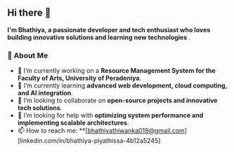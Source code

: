 ## Hi there 👋

**I'm Bhathiya, a passionate developer and tech enthusiast who loves building innovative solutions and learning new technologies** . 

### 🚀 About Me  

- 🔭 I’m currently working on a **Resource Management System for the Faculty of Arts, University of Peradeniya**.  
- 🌱 I’m currently learning **advanced web development, cloud computing, and AI integration**.  
- 👯 I’m looking to collaborate on **open-source projects and innovative tech solutions**.  
- 🤔 I’m looking for help with **optimizing system performance and implementing scalable architectures**.
- 📫 How to reach me: **[bhathiyathiwanka019@gmail.com]  [linkedin.com/in/bhathiya-piyathissa-4b12a5245] 


